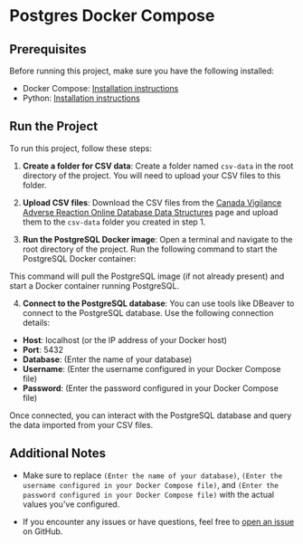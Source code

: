 # Postgres Docker Compose

## Prerequisites

Before running this project, make sure you have the following installed:

- Docker Compose: [Installation instructions](https://docs.docker.com/compose/install/)
- Python: [Installation instructions](https://www.python.org/downloads/)

## Run the Project

To run this project, follow these steps:

1. **Create a folder for CSV data**: Create a folder named `csv-data` in the root directory of the project. You will need to upload your CSV files to this folder.

2. **Upload CSV files**: Download the CSV files from the [Canada Vigilance Adverse Reaction Online Database Data Structures](https://www.canada.ca/en/health-canada/services/drugs-health-products/medeffect-canada/adverse-reaction-database/canada-vigilance-adverse-reaction-online-database-data-structures.html#a10) page and upload them to the `csv-data` folder you created in step 1.

3. **Run the PostgreSQL Docker image**: Open a terminal and navigate to the root directory of the project. Run the following command to start the PostgreSQL Docker container:


This command will pull the PostgreSQL image (if not already present) and start a Docker container running PostgreSQL.

4. **Connect to the PostgreSQL database**: You can use tools like DBeaver to connect to the PostgreSQL database. Use the following connection details:

- **Host**: localhost (or the IP address of your Docker host)
- **Port**: 5432
- **Database**: (Enter the name of your database)
- **Username**: (Enter the username configured in your Docker Compose file)
- **Password**: (Enter the password configured in your Docker Compose file)

Once connected, you can interact with the PostgreSQL database and query the data imported from your CSV files.

## Additional Notes

- Make sure to replace `(Enter the name of your database)`, `(Enter the username configured in your Docker Compose file)`, and `(Enter the password configured in your Docker Compose file)` with the actual values you've configured.

- If you encounter any issues or have questions, feel free to [open an issue](https://github.com/yourusername/yourproject/issues) on GitHub.

